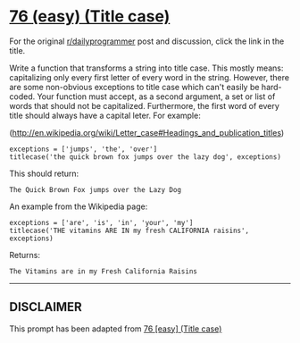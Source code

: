 # [76 (easy) (Title case)](https://www.reddit.com/r/dailyprogrammer/comments/wjzly/7132012_challenge_76_easy_title_case/)

For the original [r/dailyprogrammer](https://www.reddit.com/r/dailyprogrammer/) post and discussion, click the link in the title.

Write a function that transforms a string into title case. This mostly means: capitalizing only every first letter of every word in the string. However, there are some non-obvious exceptions to title case which can't easily be hard-coded. Your function must accept, as a second argument, a set or list of words that should not be capitalized. Furthermore, the first word of every title should always have a capital leter. For example:

(http://en.wikipedia.org/wiki/Letter_case#Headings_and_publication_titles)

```
exceptions = ['jumps', 'the', 'over']
titlecase('the quick brown fox jumps over the lazy dog', exceptions)
```
This should return:


```
The Quick Brown Fox jumps over the Lazy Dog
```
An example from the Wikipedia page:


```
exceptions = ['are', 'is', 'in', 'your', 'my']
titlecase('THE vitamins ARE IN my fresh CALIFORNIA raisins', exceptions)
```
Returns:


```
The Vitamins are in my Fresh California Raisins
```

----
## **DISCLAIMER**
This prompt has been adapted from [76 [easy] (Title case)](https://www.reddit.com/r/dailyprogrammer/comments/wjzly/7132012_challenge_76_easy_title_case/
)
